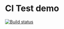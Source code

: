 # CI Test demo 

[![Build status](https://ci.appveyor.com/api/projects/status/u9f3ysati9xanqxo?svg=true)](https://ci.appveyor.com/project/mrmik78/ajs-unit-test1)